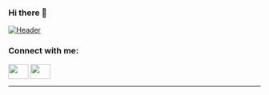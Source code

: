 ### Hi there 👋


[![Header](https://raw.githubusercontent.com/MartinHeinz/<OWNER>/<OWNER>/readme_header.png "Header")](https://some-url.dev/)


<h3 align="left">Connect with me:</h3>
<p align="left">
<a href="https://www.facebook.com/profile.php?id=100013244742377" target="blank"><img align="center" src="https://cdn.jsdelivr.net/npm/simple-icons@3.0.1/icons/facebook.svg" alt="" height="30" width="40" /></a>
<a href="https://vk.com/id_pavs" target="blank"><img align="center" src="https://cdn.jsdelivr.net/npm/simple-icons@3.0.1/icons/vk.svg" alt="" height="30" width="40" /></a>
</p>
<hr/>

